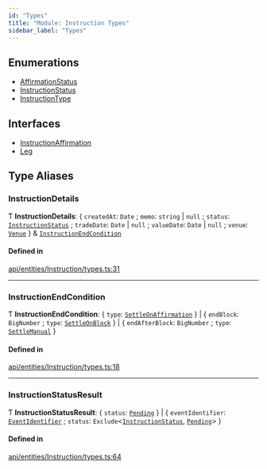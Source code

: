 ```yaml
---
id: "Types"
title: "Module: Instruction Types"
sidebar_label: "Types"
---
```


## Enumerations

- [AffirmationStatus](../../../../../enums/API/Entities/Instruction/Types/AffirmationStatus/AffirmationStatus.md)
- [InstructionStatus](../../../../../enums/API/Entities/Instruction/Types/InstructionStatus/InstructionStatus.md)
- [InstructionType](../../../../../enums/API/Entities/Instruction/Types/InstructionType/InstructionType.md)

## Interfaces

- [InstructionAffirmation](../../../../../interfaces/API/Entities/Instruction/Types/InstructionAffirmation/InstructionAffirmation.md)
- [Leg](../../../../../interfaces/API/Entities/Instruction/Types/Leg/Leg.md)

## Type Aliases

### InstructionDetails

Ƭ **InstructionDetails**: { `createdAt`: `Date` ; `memo`: `string` \| ``null`` ; `status`: [`InstructionStatus`](../../../../../enums/API/Entities/Instruction/Types/InstructionStatus/InstructionStatus.md) ; `tradeDate`: `Date` \| ``null`` ; `valueDate`: `Date` \| ``null`` ; `venue`: [`Venue`](../../../../../classes/API/Entities/Venue/Venue.md)  } & [`InstructionEndCondition`](Types.md#instructionendcondition)

#### Defined in

[api/entities/Instruction/types.ts:31](https://github.com/PolymeshAssociation/polymesh-sdk/blob/95f248df/src/api/entities/Instruction/types.ts#L31)

___

### InstructionEndCondition

Ƭ **InstructionEndCondition**: { `type`: [`SettleOnAffirmation`](../../../../../enums/API/Entities/Instruction/Types/InstructionType/InstructionType.md#settleonaffirmation)  } \| { `endBlock`: `BigNumber` ; `type`: [`SettleOnBlock`](../../../../../enums/API/Entities/Instruction/Types/InstructionType/InstructionType.md#settleonblock)  } \| { `endAfterBlock`: `BigNumber` ; `type`: [`SettleManual`](../../../../../enums/API/Entities/Instruction/Types/InstructionType/InstructionType.md#settlemanual)  }

#### Defined in

[api/entities/Instruction/types.ts:18](https://github.com/PolymeshAssociation/polymesh-sdk/blob/95f248df/src/api/entities/Instruction/types.ts#L18)

___

### InstructionStatusResult

Ƭ **InstructionStatusResult**: { `status`: [`Pending`](../../../../../enums/API/Entities/Instruction/Types/InstructionStatus/InstructionStatus.md#pending)  } \| { `eventIdentifier`: [`EventIdentifier`](../../../../../interfaces/Types/EventIdentifier/EventIdentifier.md) ; `status`: `Exclude`<[`InstructionStatus`](../../../../../enums/API/Entities/Instruction/Types/InstructionStatus/InstructionStatus.md), [`Pending`](../../../../../enums/API/Entities/Instruction/Types/InstructionStatus/InstructionStatus.md#pending)\>  }

#### Defined in

[api/entities/Instruction/types.ts:64](https://github.com/PolymeshAssociation/polymesh-sdk/blob/95f248df/src/api/entities/Instruction/types.ts#L64)
